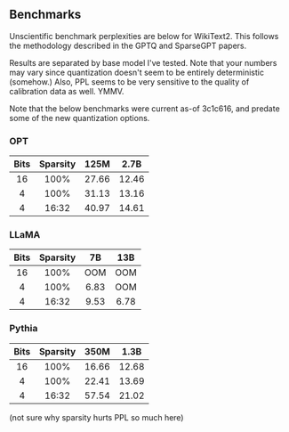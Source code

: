 ## Benchmarks

Unscientific benchmark perplexities are below for WikiText2. This follows the methodology described in the GPTQ and SparseGPT papers.

Results are separated by base model I've tested. Note that your numbers may vary since quantization doesn't seem to be entirely deterministic (somehow.) Also, PPL seems to be very sensitive to the quality of calibration data as well. YMMV.

Note that the below benchmarks were current as-of 3c1c616, and predate some of the new quantization options.

### OPT

| Bits | Sparsity |  125M |  2.7B |
| :--: | :------: | :---: | :---: |
|  16  |   100%   | 27.66 | 12.46 |
|   4  |   100%   | 31.13 | 13.16 |
|   4  |  16:32   | 40.97 | 14.61 |

### LLaMA

| Bits | Sparsity |  7B  |  13B |
| :--: | :------: | :--: | :--: |
|  16  |   100%   |  OOM |  OOM |
|   4  |   100%   | 6.83 |  OOM |
|   4  |  16:32   | 9.53 | 6.78 |

### Pythia

| Bits | Sparsity |  350M | 1.3B  |
| :--: | :------: | :---: | :---: |
|  16  |   100%   | 16.66 | 12.68 |
|   4  |   100%   | 22.41 | 13.69 |
|   4  |  16:32   | 57.54 | 21.02 |

(not sure why sparsity hurts PPL so much here)